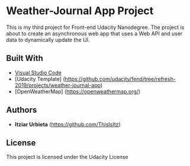 # Weather-Journal App Project

This is my third project for Front-end Udacity Nanodegree.
The project is about to create an asynchronous web app that uses a Web API and user data to dynamically update the UI.







## Built With

* [Visual Studio Code](https://code.visualstudio.com/)
* [Udacity Template] (https://github.com/udacity/fend/tree/refresh-2019/projects/weather-journal-app)
* [OpenWeatherMap] (https://openweathermap.org/)

## Authors

* **Itziar Urbieta** (https://github.com/ThisIsItz)

## License

This project is licensed under the Udacity License
